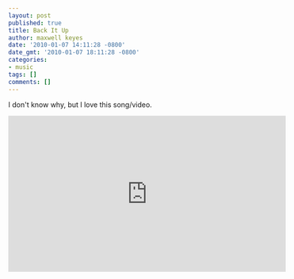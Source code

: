 ```yaml
---
layout: post
published: true
title: Back It Up
author: maxwell keyes
date: '2010-01-07 14:11:28 -0800'
date_gmt: '2010-01-07 18:11:28 -0800'
categories:
- music
tags: []
comments: []
---
```

I don't know why, but I love this song/video.

<iframe width="560" height="315" src="https://www.youtube.com/embed/w81jPa1WG88" frameborder="0" allowfullscreen></iframe>

